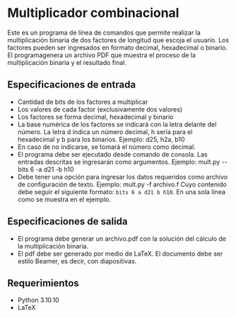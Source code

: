 # Multiplicador combinacional
Este es un programa de línea de comandos que permite realizar la multiplicación binaria de dos factores de longitud que escoja el usuario. Los factores pueden ser ingresados en formato decimal, hexadecimal o binario. El programagenera un archivo PDF que muestra el proceso de la multiplicación binaria y el resultado final.

## Especificaciones de entrada
- Cantidad de bits de los factores a multiplicar
- Los valores de cada factor (exclusivamente dos valores)
- Los factores se forma decimal, hexadecimal y binario
- La base numérica de los factores se indicará con la letra delante del número. La letra d indica un número decimal, h sería para el hexadecimal y b para los binarios. 
Ejemplo: d25, h2a, b10
- En caso de no indicarse, se tomará el número como decimal.
- El programa debe ser ejecutado desde comando de consola. Las entradas descritas se ingresarán como argumentos.
Ejemplo: mult.py --bits 6 -a d21 -b h10
- Debe tener una opción para ingresar los datos requeridos como archivo de configuración de texto.
Ejemplo: mult.py -f archivo.f
Cuyo contenido debe seguir el siguiente formato: `bits 6 a d21 b h10`. En una sola línea como se muestra en el ejemplo.

## Especificaciones de salida

- El programa debe generar un archivo.pdf con la solución del cálculo de la multiplicación binaria.
- El pdf debe ser generado por medio de LaTeX. El documento debe ser estilo Beamer, es decir, con diapositivas.

## Requerimientos

- Python 3.10.10
- LaTeX
